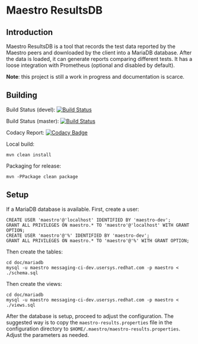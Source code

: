 Maestro ResultsDB
============


Introduction
----

Maestro ResultsDB is a tool that records the test data reported by the Maestro peers and downloaded by the client into 
a MariaDB database. After the data is loaded, it can generate reports comparing different tests. It has a loose
integration with Prometheus (optional and disabled by default).

**Note**: this project is still a work in progress and documentation is scarce.

Building
----
Build Status (devel): [![Build Status](https://travis-ci.org/maestro-performance/maestro-results-db.svg?branch=devel)](https://travis-ci.org/maestro-performance/maestro-results-db)

Build Status (master): [![Build Status](https://travis-ci.org/maestro-performance/maestro-results-db.svg?branch=master)](https://travis-ci.org/maestro-performance/maestro-results-db)

Codacy Report: [![Codacy Badge](https://api.codacy.com/project/badge/Grade/ddaacf55e38140bb82aa15f02f158164)](https://www.codacy.com/app/orpiske/maestro-java?utm_source=github.com&amp;utm_medium=referral&amp;utm_content=orpiske/maestro-java&amp;utm_campaign=Badge_Grade)


Local build:
```
mvn clean install
```

Packaging for release:

```
mvn -PPackage clean package
```



Setup
----

If a MariaDB database is available. First, create a user: 


```
CREATE USER 'maestro'@'localhost' IDENTIFIED BY 'maestro-dev';
GRANT ALL PRIVILEGES ON maestro.* TO 'maestro'@'localhost' WITH GRANT OPTION;
CREATE USER 'maestro'@'%' IDENTIFIED BY 'maestro-dev';
GRANT ALL PRIVILEGES ON maestro.* TO 'maestro'@'%' WITH GRANT OPTION;
```

Then create the tables: 
``````
cd doc/mariadb
mysql -u maestro messaging-ci-dev.usersys.redhat.com -p maestro < ./schema.sql
``````

Then create the views:
``````
cd doc/mariadb
mysql -u maestro messaging-ci-dev.usersys.redhat.com -p maestro < ./views.sql
``````

After the database is setup, proceed to adjust the configuration. The suggested way is to copy the 
`maestro-results.properties` file in the configuration directory to `$HOME/.maestro/maestro-results.properties`.
Adjust the parameters as needed. 